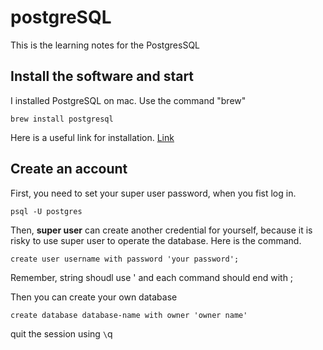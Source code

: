 # postgreSQL
This is the learning notes for the PostgresSQL

## Install the software and start
I installed PostgreSQL on mac. Use the command "brew"
```angular2html
brew install postgresql
```
Here is a useful link for installation. [Link](https://www.codementor.io/@engineerapart/getting-started-with-postgresql-on-mac-osx-are8jcopb#iii-getting-started)

## Create an account
First, you need to set your super user password, when you fist log in.
```
psql -U postgres
```

Then, **super user** can create another credential for yourself, because it is risky to use super user to operate the database. Here is the command.
```angular2html
create user username with password 'your password';
```
Remember, string shoudl use ' and each command should end with ;

Then you can create your own database
```angular2html
create database database-name with owner 'owner name'
```

quit the session using ``\``q

